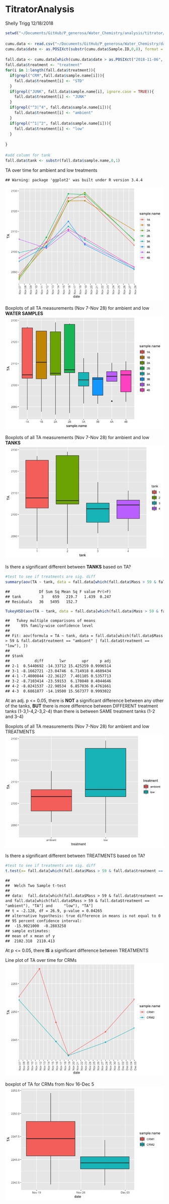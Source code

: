 TitratorAnalysis
================
Shelly Trigg
12/18/2018

``` r
setwd("~/Documents/GitHub/P_generosa/Water_Chemistry/analysis/titrator/")

cumu.data <- read.csv("~/Documents/GitHub/P_generosa/Water_Chemistry/data/Titrator/Cumu_TA_Output.csv")
cumu.data$date <- as.POSIXct(substr(cumu.data$Sample.ID,0,8), format = "%Y%m%d")

fall.data <- cumu.data[which(cumu.data$date > as.POSIXct("2018-11-06", format = "%Y-%m-%d" )),]
fall.data$treatment <- "treatment"
for(i in 1:length(fall.data$treatment)){
  if(grepl("CRM",fall.data$sample.name[i])){
    fall.data$treatment[i] <- "STD"
  }
  if(grepl("JUNK", fall.data$sample.name[i], ignore.case = TRUE)){
    fall.data$treatment[i] <- "JUNK"
  }
  if(grepl("^3|^4", fall.data$sample.name[i])){
    fall.data$treatment[i] <- "ambient"
  }
  if(grepl("^1|^2", fall.data$sample.name[i])){
    fall.data$treatment[i] <- "low"
  }

}                              

#add column for tank
fall.data$tank <- substr(fall.data$sample.name,0,1)
```

TA over time for ambient and low treatments

    ## Warning: package 'ggplot2' was built under R version 3.4.4

![](PlotTitratorData_files/figure-markdown_github/unnamed-chunk-2-1.png)

Boxplots of all TA measurements (Nov 7-Nov 28) for ambient and low **WATER SAMPLES** ![](PlotTitratorData_files/figure-markdown_github/unnamed-chunk-3-1.png)

Boxplots of all TA measurements (Nov 7-Nov 28) for ambient and low **TANKS** ![](PlotTitratorData_files/figure-markdown_github/unnamed-chunk-4-1.png)

Is there a significant different between **TANKS** based on TA?

``` r
#test to see if treatments are sig. diff
summary(aov(TA ~ tank, data = fall.data[which(fall.data$Mass > 59 & fall.data$treatment == "ambient"| fall.data$treatment == "low"),]))
```

    ##             Df Sum Sq Mean Sq F value Pr(>F)
    ## tank         3    659   219.7   1.439  0.247
    ## Residuals   36   5495   152.7

``` r
TukeyHSD(aov(TA ~ tank, data = fall.data[which(fall.data$Mass > 59 & fall.data$treatment == "ambient"| fall.data$treatment == "low"),]))
```

    ##   Tukey multiple comparisons of means
    ##     95% family-wise confidence level
    ## 
    ## Fit: aov(formula = TA ~ tank, data = fall.data[which(fall.data$Mass > 59 & fall.data$treatment == "ambient" | fall.data$treatment == "low"), ])
    ## 
    ## $tank
    ##           diff       lwr       upr     p adj
    ## 2-1  0.5440692 -14.33712 15.425259 0.9996514
    ## 3-1 -8.1662721 -23.04746  6.714918 0.4609434
    ## 4-1 -7.4800844 -22.36127  7.401105 0.5357713
    ## 3-2 -8.7103414 -23.59153  6.170848 0.4044646
    ## 4-2 -8.0241537 -22.90534  6.857036 0.4761661
    ## 4-3  0.6861877 -14.19500 15.567377 0.9993022

At an adj. p \<= 0.05, there is **NOT** a significant difference between any other of the tanks, **BUT** there is more difference between DIFFERENT treatment tanks (1-3,1-4,2-3,2-4) than there is between SAME treatment tanks (1-2 and 3-4)

Boxplots of all TA measurements (Nov 7-Nov 28) for ambient and low TREATMENTS ![](PlotTitratorData_files/figure-markdown_github/unnamed-chunk-6-1.png)

Is there a significant different between TREATMENTS based on TA?

``` r
#test to see if treatments are sig. diff
t.test(x= fall.data[which(fall.data$Mass > 59 & fall.data$treatment == "ambient"),"TA"], y =  fall.data[which(fall.data$Mass > 59 & fall.data$treatment == "low"),"TA"])
```

    ## 
    ##  Welch Two Sample t-test
    ## 
    ## data:  fall.data[which(fall.data$Mass > 59 & fall.data$treatment ==  and fall.data[which(fall.data$Mass > 59 & fall.data$treatment ==     "ambient"), "TA"] and     "low"), "TA"]
    ## t = -2.128, df = 26.9, p-value = 0.04265
    ## alternative hypothesis: true difference in means is not equal to 0
    ## 95 percent confidence interval:
    ##  -15.9021000  -0.2883258
    ## sample estimates:
    ## mean of x mean of y 
    ##  2102.318  2110.413

At p \<= 0.05, there **IS** a significant difference between TREATMENTS

Line plot of TA over time for CRMs ![](PlotTitratorData_files/figure-markdown_github/unnamed-chunk-8-1.png)

boxplot of TA for CRMs from Nov 16-Dec 5 ![](PlotTitratorData_files/figure-markdown_github/unnamed-chunk-9-1.png)
